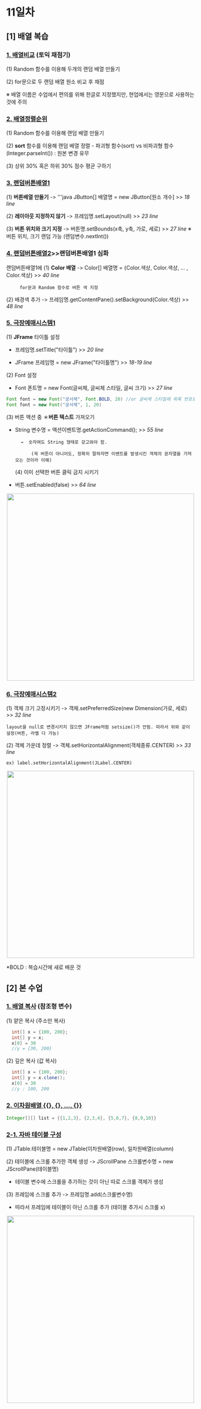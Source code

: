 # 11일차

## [1] 배열 복습

### [1. 배열비교](./src/배열복습/배열비교.java) (토익 채점기)

(1) Random 함수를 이용해 두개의 랜덤 배열 만들기

(2) for문으로 두 랜덤 배열 원소 비교 후 채점

   ※ 배열 이름은 수업에서 편의를 위해 한글로 지정했지만, 현업에서는 영문으로 사용하는 것에 주의
   
### [2. 배열정렬순위](./src/배열복습/배열정렬순위.java)
  (1) Random 함수를 이용해 랜덤 배열 만들기

  (2) **sort** 함수를 이용해 랜덤 배열 정렬 
	  - 파괴형 함수(sort) vs 비파괴형 함수(Integer.parseInt()) : 원본 변경 유무

  (3) 상위 30% 혹은 하위 30% 점수 평균 구하기

### [3. 랜덤버튼배열1](./src/배열복습/랜덤버튼배열1.java)
  (1) **버튼배열 만들기** -> '''java JButton[] 배열명 = new JButton[원소 개수] >> *18 line*

  (2) **레이아웃 지정하지 않기** -> 프레임명.setLayout(null) >> *23 line*

  (3) **버튼 위치와 크기 지정** -> 버튼명.setBounds(x축, y축, 가로, 세로) >> *27 line*
     ※ 버튼 위치, 크기 랜덤 가능 (랜덤변수.nextInt())

### [4. 랜덤버튼배열2](./src/배열복습/랜덤버튼배열2.java)>>랜덤버튼배열1 심화
  랜덤버튼배열1에
  (1) **Color 배열** -> Color[] 배열명 = {Color.색상, Color.색상, ... , Color.색상} >> *40 line*

         for문과 Random 함수로 버튼 색 지정

  (2) 배경색 추가 -> 프레임명.getContentPane().setBackground(Color.색상) >> *48 line*

### [5. 극장예매시스템1](./src/배열복습/극장예매시스템.java)
  (1) **JFrame** 타이틀 설정

- 프레임명.setTitle("타이틀") >> *20 line*

 - JFrame 프레임명 = new JFrame("타이틀명") >> *18-19 line*

  (2) Font 설정

- Font 폰트명 = new Font(글씨체, 글씨체 스타일, 글씨 크기) >> *27 line*

```java
Font font = new Font("궁서체", Font.BOLD, 20) //or 글씨체 스타일에 목록 번호로 가능(Ctrl+Space)
Font font = new Font("궁서체", 1, 20)
```

 (3) 버튼 액션 중 ＊**버튼 텍스트** 가져오기

- String 변수명 = 액션이벤트명.getActionCommand(); >> *55 line*

		→  숫자여도 String 형태로 갖고와야 함.

		    (꼭 버튼이 아니어도, 정확히 말하자면 이벤트를 발생시킨 객체의 문자열을 가져오는 것이라 이해)

  (4) 이미 선택한 버튼 클릭 금지 시키기

- 버튼.setEnabled(false) >> *64 line*

<p align="center"><img src="https://user-images.githubusercontent.com/64455378/221524935-63cccf1f-a92d-45df-a740-de7a687f7e12.gif" width="500"></p>

### [6. 극장예매시스템2](./src/배열복습/극장예매시스템2.java)

  (1) 객체 크기 고정시키기 -> 객체.setPreferredSize(new Dimension(가로, 세로) >> *32 line*

	layout을 null로 변경시키지 않으면 JFrame처럼 setsize()가 안됨. 따라서 위와 같이 설정(버튼, 라벨 다 가능)

  (2) 객체 가운데 정렬 -> 객체.setHorizontalAlignment(객체종류.CENTER) >> *33 line*

	ex) label.setHorizontalAlignment(JLabel.CENTER)

<p align="center"><img src="https://user-images.githubusercontent.com/64455378/221524942-16613b09-6cbc-4af4-af94-a179af10d2ea.gif" width="500"></p>

*BOLD : 복습시간에 새로 배운 것

##  [2] 본 수업
### [1. 배열 복사](./src/배열심화/배열깊은복사.java) (참조형 변수)
  (1) 얕은 복사 (주소만 복사)

  ```java
	int[] x = {100, 200};
	int[] y = x;
	x[0] = 30
	//y = {30, 200}
```

  (2) 깊은 복사 (값 복사)

  ```java
	int[] x = {100, 200};
	int[] y = x.clone();
	x[0] = 30
	//y : 100, 200
```

### [2. 이차원배열 {{}, {}, ..., {}}](./src/배열심화/이차원배열.java)

  ```java
  Integer[][] list = {{1,2,3}, {2,3,4}, {5,6,7}, {8,9,10}}
   ```

### [2-1. 자바 테이블 구성](./src/배열심화/이차원배열.java)

  (1) JTable.테이블명 = new JTable(이차원배열(row), 일차원배열(column)

  (2) 테이블에 스크롤 추가한 객체 생성 -> JScrollPane 스크롤변수명 = new JScrollPane(테이블명)

  - 테이블 변수에 스크롤을 추가하는 것이 아닌 따로 스크롤 객체가 생성

  (3) 프레임에 스크롤 추가 -> 프레임명.add(스크롤변수명)
  
  - 따라서 프레임에 테이블이 아닌 스크롤 추가 (테이블 추가시 스크롤 x)

<p align="center"><img src="https://user-images.githubusercontent.com/64455378/221524924-1535ad43-b530-4216-b85e-8a2a10af7c80.gif" width=500></p>